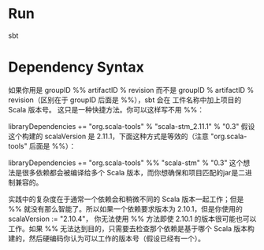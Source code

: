 # Run 
sbt 

# Dependency Syntax
如果你用是 groupID %% artifactID % revision 而不是 groupID % artifactID % revision（区别在于 groupID 后面是 %%），sbt 会在 工件名称中加上项目的 Scala 版本号。 这只是一种快捷方法。你可以这样写不用 %%：

libraryDependencies += "org.scala-tools" % "scala-stm_2.11.1" % "0.3"
假设这个构建的 scalaVersion 是 2.11.1，下面这种方式是等效的（注意 "org.scala-tools" 后面是 %%）：

libraryDependencies += "org.scala-tools" %% "scala-stm" % "0.3"
这个想法是很多依赖都会被编译给多个 Scala 版本，而你想确保和项目匹配的jar是二进制兼容的。

实践中的复杂度在于通常一个依赖会和稍微不同的 Scala 版本一起工作；但是 %% 就没有那么智能了。所以如果一个依赖要求版本为 2.10.1，但是你使用的 scalaVersion := "2.10.4"， 你无法使用 %% 方法即使 2.10.1 的版本很可能也可以工作。如果 %% 无法达到目的，只需要去检查那个依赖是基于哪个 Scala 版本构建的，然后硬编码你认为可以工作的版本号（假设已经有一个）。

